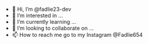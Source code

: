- 👋 Hi, I’m @fadlie23-dev
- 👀 I’m interested in ...
- 🌱 I’m currently learning ...
- 💞️ I’m looking to collaborate on ...
- 📫 How to reach me go to my Instagram @Fadlie654

<!---
fadlie23-dev/fadlie23-dev is a ✨ special ✨ repository because its `README.md` (this file) appears on your GitHub profile.
You can click the Preview link to take a look at your changes.
--->

